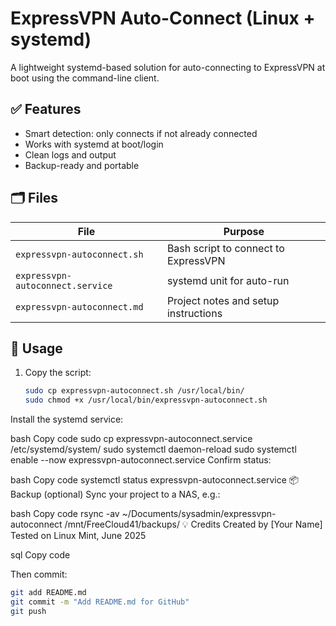 # ExpressVPN Auto-Connect (Linux + systemd)

A lightweight systemd-based solution for auto-connecting to ExpressVPN at boot using the command-line client.

## ✅ Features

- Smart detection: only connects if not already connected
- Works with systemd at boot/login
- Clean logs and output
- Backup-ready and portable

## 🗂 Files

| File                              | Purpose                              |
|-----------------------------------|--------------------------------------|
| `expressvpn-autoconnect.sh`       | Bash script to connect to ExpressVPN |
| `expressvpn-autoconnect.service`  | systemd unit for auto-run            |
| `expressvpn-autoconnect.md`       | Project notes and setup instructions |

## 🚀 Usage

1. Copy the script:
   ```bash
   sudo cp expressvpn-autoconnect.sh /usr/local/bin/
   sudo chmod +x /usr/local/bin/expressvpn-autoconnect.sh
Install the systemd service:

bash
Copy code
sudo cp expressvpn-autoconnect.service /etc/systemd/system/
sudo systemctl daemon-reload
sudo systemctl enable --now expressvpn-autoconnect.service
Confirm status:

bash
Copy code
systemctl status expressvpn-autoconnect.service
📦 Backup (optional)
Sync your project to a NAS, e.g.:

bash
Copy code
rsync -av ~/Documents/sysadmin/expressvpn-autoconnect /mnt/FreeCloud41/backups/
💡 Credits
Created by [Your Name]
Tested on Linux Mint, June 2025

sql
Copy code

Then commit:

```bash
git add README.md
git commit -m "Add README.md for GitHub"
git push


